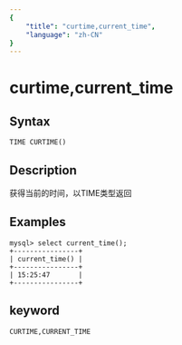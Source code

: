 ```yaml
---
{
    "title": "curtime,current_time",
    "language": "zh-CN"
}
---
```


# curtime,current_time

## Syntax

`TIME CURTIME()`

## Description

获得当前的时间，以TIME类型返回

## Examples

```
mysql> select current_time();
+----------------+
| current_time() |
+----------------+
| 15:25:47       |
+----------------+
```

## keyword

    CURTIME,CURRENT_TIME

